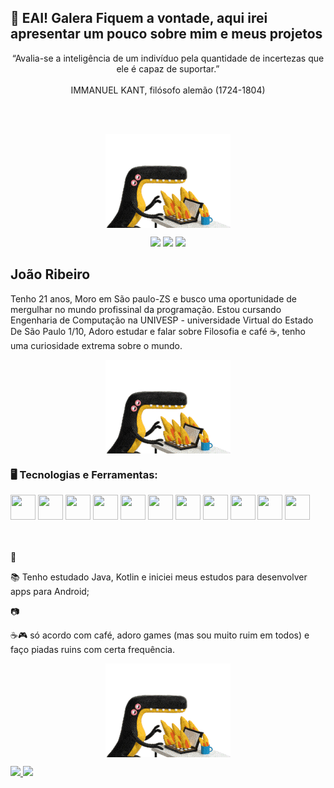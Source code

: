 ## 👋 EAI! Galera Fiquem a vontade, aqui irei apresentar um pouco sobre mim e meus projetos
<p align="center">
 “Avalia-se a inteligência de um indivíduo pela quantidade de incertezas que ele é capaz de suportar.”
 </br>
 </br>
   IMMANUEL KANT, filósofo alemão (1724-1804) 
</p>




</br>
</br>


<p align="center">
  <img src="/giff/horror-fire.gif" align="center" >
</p>
<div align="center">
<a href="https://instagram.com/joaoribeiro20" target="_blank"><img src="https://img.shields.io/badge/-Instagram-%23E4405F?style=for-the-badge&logo=instagram&logoColor=white" target="_blank"  ></a>
<a href = "mailto:contato@seu-usuário-aqui"><img src="https://img.shields.io/badge/Gmail-D14836?style=for-the-badge&logo=gmail&logoColor=white" target="_blank" ></a>
<a href="https://www.linkedin.com/in/seu-usuário-linkedln-aqui" target="_blank"><img src="https://img.shields.io/badge/-LinkedIn-%230077B5?style=for-the-badge&logo=linkedin&logoColor=white" target="_blank"></a>   
</div>

## João Ribeiro
Tenho 21 anos, Moro em São paulo-ZS e busco uma oportunidade de mergulhar no mundo profissinal da programação. Estou cursando Engenharia de Computação na UNIVESP - universidade Virtual do Estado De São Paulo 1/10, Adoro estudar e falar sobre Filosofia e café ☕, tenho uma curiosidade extrema sobre o mundo.

<p align="center">
  <img src="/giff/horror-fire.gif" align="center" >
</p>

### 🖥️ Tecnologias e Ferramentas: 
<div display="inline-block">
<img src="https://cdn.jsdelivr.net/gh/devicons/devicon/icons/java/java-original.svg" width="40" height="40"/> 
 <img src="https://cdn.jsdelivr.net/gh/devicons/devicon/icons/csharp/csharp-original.svg" width="40" height="40"/>
 <img src="https://cdn.jsdelivr.net/gh/devicons/devicon/icons/javascript/javascript-plain.svg"  width="40" height="40"/>
<img src="https://cdn.jsdelivr.net/gh/devicons/devicon/icons/linux/linux-original.svg" width="40" height="40"/>
<img src="https://cdn.jsdelivr.net/gh/devicons/devicon/icons/git/git-original.svg" width="40" height="40"/>
<img src="https://cdn.jsdelivr.net/gh/devicons/devicon/icons/gradle/gradle-plain.svg" width="40" height="40" />
<img src="https://cdn.jsdelivr.net/gh/devicons/devicon/icons/visualstudio/visualstudio-plain.svg"  width="40" height="40"/> 
 <img src="https://cdn.jsdelivr.net/gh/devicons/devicon/icons/selenium/selenium-original.svg" width="40" height="40" />
 <img src="https://cdn.jsdelivr.net/gh/devicons/devicon/icons/postgresql/postgresql-original.svg"  width="40" height="40"/>
 <img src="https://cdn.jsdelivr.net/gh/devicons/devicon/icons/mysql/mysql-original.svg"  width="40" height="40"/>
 <img src="https://cdn.jsdelivr.net/gh/devicons/devicon/icons/apache/apache-original-wordmark.svg"  width="40" height="40"/>
</div>
</br>
</br>

<div display="inline-block">
 <p align="left">🤿 </p>
 <p align="left">📚 Tenho estudado Java, Kotlin e iniciei meus estudos para desenvolver apps para Android;</p>
 <p align="left">📷 </p>
 <p align="left">☕🎮 só acordo com café, adoro games (mas sou muito ruim em todos) e faço piadas ruins com certa frequência.</p>
 <p align="center">
  <img src="/giff/horror-fire.gif" align="center" >
</p>
</div>

<div>
<a href="https://github.com/joaoribeiro20">
<img height="180em" src="https://github-readme-stats.vercel.app/api/top-langs/?username=joaoribeiro20&layout=compact&langs_count=7&theme=dracula"/>
<img height="180em" src="https://github-readme-stats.vercel.app/api?username=joaoribeiro20&show_icons=true&theme=dracula&include_all_commits=true&count_private=true"/>
</div>

 
<!--
**joaoribeiro20/joaoribeiro20** is a ✨ _special_ ✨ repository because its `README.md` (this file) appears on your GitHub profile.

Here are some ideas to get you started:

- 🔭 I’m currently working on ...
- 🌱 I’m currently learning ...
- 👯 I’m looking to collaborate on ...
- 🤔 I’m looking for help with ...
- 💬 Ask me about ...
- 📫 How to reach me: ...
- 😄 Pronouns: ...
- ⚡ Fun fact: ...
-->
